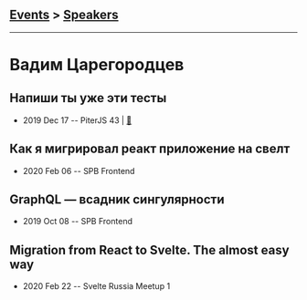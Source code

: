## [Events](../README.md) > [Speakers](../speakers.md)
---

# Вадим Царегородцев

## Напиши ты уже эти тесты
- 2019 Dec 17 -- PiterJS 43  | [:notebook:](https://github.com/piterjs/slides/blob/master/meetup=43/speech=write-this-tests.pdf)  
## Как я мигрировал реакт приложение на свелт
- 2020 Feb 06 -- SPB Frontend    
## GraphQL — всадник сингулярности
- 2019 Oct 08 -- SPB Frontend    
## Migration from React to Svelte. The almost easy way
- 2020 Feb 22 -- Svelte Russia Meetup 1    
